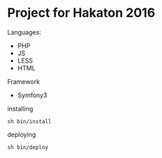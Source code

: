 Project for Hakaton 2016
==

Languages:
* PHP
* JS
* LESS
* HTML

Framework
* Symfony3

installing
```
sh bin/install
```

deploying
```
sh bin/deploy
```